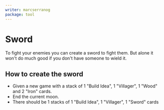```yaml
---
writer: marcserranog
package: tool
---
```


# Sword

To fight your enemies you can create a sword to fight them.
But alone it won't do much good if you don't have someone to wield it.

## How to create the sword

* Given a new game with a stack of 1 "Build Idea", 1 "Villager", 1 "Wood" and 2 "Iron" cards.
* End the current moon.
* There should be 1 stacks of 1 "Build Idea", 1 "Villager", 1 "Sword" cards
